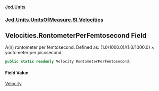 #### [Jcd.Units](index.md 'index')
### [Jcd.Units.UnitsOfMeasure.SI](Jcd.Units.UnitsOfMeasure.SI.md 'Jcd.Units.UnitsOfMeasure.SI').[Velocities](Velocities.md 'Jcd.Units.UnitsOfMeasure.SI.Velocities')

## Velocities.RontometerPerFemtosecond Field

A(n) rontometer per femtosecond. Defined as: (1.0/1000.0)/(1.0/1000.0) × yoctometer per picosecond.

```csharp
public static readonly Velocity RontometerPerFemtosecond;
```

#### Field Value
[Velocity](Velocity.md 'Jcd.Units.UnitTypes.Velocity')